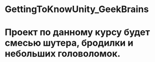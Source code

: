 # GettingToKnowUnity_GeekBrains

# Проект по данному курсу будет смесью шутера, бродилки и небольших головоломок.
